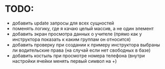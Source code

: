 # TODO:
* добавить update запросы для всех сущностей
* поменять логику, где я качаю целый массив, а не один элемент
* добавить экран просмотра данных о учителе (прямо как у инструктора показать к каким группам он относится)
* добавить проверку при создании к примеру инструктора выбраны ли водительские права (на случай если нет свободных в базе)
* добавить костыль при просмотре номера телефона (внутри настройки ячейки менять первый символ на +)
